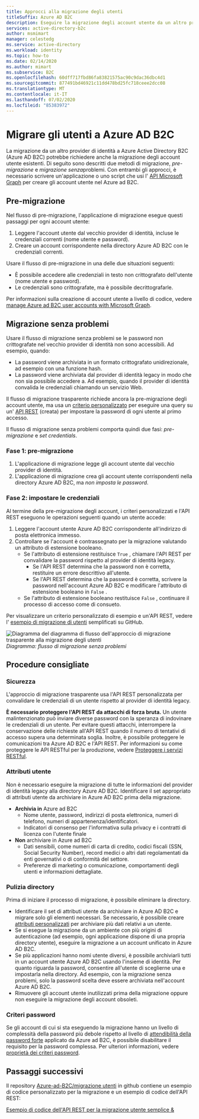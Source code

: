 ```yaml
---
title: Approcci alla migrazione degli utenti
titleSuffix: Azure AD B2C
description: Eseguire la migrazione degli account utente da un altro provider di identità a Azure AD B2C usando i metodi di migrazione pre-migrazione o senza problemi.
services: active-directory-b2c
author: msmimart
manager: celestedg
ms.service: active-directory
ms.workload: identity
ms.topic: how-to
ms.date: 02/14/2020
ms.author: mimart
ms.subservice: B2C
ms.openlocfilehash: 60dff717fbd86fa83821575ac90c9dac36dbc4d1
ms.sourcegitcommit: 877491bd46921c11dd478bd25fc718ceee2dcc08
ms.translationtype: MT
ms.contentlocale: it-IT
ms.lasthandoff: 07/02/2020
ms.locfileid: "85383972"
---
```

# <a name="migrate-users-to-azure-ad-b2c"></a>Migrare gli utenti a Azure AD B2C

La migrazione da un altro provider di identità a Azure Active Directory B2C (Azure AD B2C) potrebbe richiedere anche la migrazione degli account utente esistenti. Di seguito sono descritti due metodi di migrazione, *pre-migrazione* e *migrazione senza*problemi. Con entrambi gli approcci, è necessario scrivere un'applicazione o uno script che usi l' [API Microsoft Graph](manage-user-accounts-graph-api.md) per creare gli account utente nel Azure ad B2C.

## <a name="pre-migration"></a>Pre-migrazione

Nel flusso di pre-migrazione, l'applicazione di migrazione esegue questi passaggi per ogni account utente:

1. Leggere l'account utente dal vecchio provider di identità, incluse le credenziali correnti (nome utente e password).
1. Creare un account corrispondente nella directory Azure AD B2C con le credenziali correnti.

Usare il flusso di pre-migrazione in una delle due situazioni seguenti:

- È possibile accedere alle credenziali in testo non crittografato dell'utente (nome utente e password).
- Le credenziali sono crittografate, ma è possibile decrittografarle.

Per informazioni sulla creazione di account utente a livello di codice, vedere [manage Azure ad B2C user accounts with Microsoft Graph](manage-user-accounts-graph-api.md).

## <a name="seamless-migration"></a>Migrazione senza problemi

Usare il flusso di migrazione senza problemi se le password non crittografate nel vecchio provider di identità non sono accessibili. Ad esempio, quando:

- La password viene archiviata in un formato crittografato unidirezionale, ad esempio con una funzione hash.
- La password viene archiviata dal provider di identità legacy in modo che non sia possibile accedere a. Ad esempio, quando il provider di identità convalida le credenziali chiamando un servizio Web.

Il flusso di migrazione trasparente richiede ancora la pre-migrazione degli account utente, ma usa un [criterio personalizzato](custom-policy-get-started.md) per eseguire una query su un' [API REST](custom-policy-rest-api-intro.md) (creata) per impostare la password di ogni utente al primo accesso.

Il flusso di migrazione senza problemi comporta quindi due fasi: *pre-migrazione* e *set credentials*.

### <a name="phase-1-pre-migration"></a>Fase 1: pre-migrazione

1. L'applicazione di migrazione legge gli account utente dal vecchio provider di identità.
1. L'applicazione di migrazione crea gli account utente corrispondenti nella directory Azure AD B2C, ma *non imposta le password*.

### <a name="phase-2-set-credentials"></a>Fase 2: impostare le credenziali

Al termine della pre-migrazione degli account, i criteri personalizzati e l'API REST eseguono le operazioni seguenti quando un utente accede:

1. Leggere l'account utente Azure AD B2C corrispondente all'indirizzo di posta elettronica immesso.
1. Controllare se l'account è contrassegnato per la migrazione valutando un attributo di estensione booleano.
    - Se l'attributo di estensione restituisce `True` , chiamare l'API REST per convalidare la password rispetto al provider di identità legacy.
      - Se l'API REST determina che la password non è corretta, restituire un errore descrittivo all'utente.
      - Se l'API REST determina che la password è corretta, scrivere la password nell'account Azure AD B2C e modificare l'attributo di estensione booleano in `False` .
    - Se l'attributo di estensione booleano restituisce `False` , continuare il processo di accesso come di consueto.

Per visualizzare un criterio personalizzato di esempio e un'API REST, vedere l' [esempio di migrazione di utenti](https://aka.ms/b2c-account-seamless-migration) semplificati su GitHub.

![Diagramma del diagramma di flusso dell'approccio di migrazione trasparente alla migrazione degli utenti](./media/user-migration/diagram-01-seamless-migration.png)<br />*Diagramma: flusso di migrazione senza problemi*

## <a name="best-practices"></a>Procedure consigliate

### <a name="security"></a>Sicurezza

L'approccio di migrazione trasparente usa l'API REST personalizzata per convalidare le credenziali di un utente rispetto al provider di identità legacy.

**È necessario proteggere l'API REST da attacchi di forza bruta.** Un utente malintenzionato può inviare diverse password con la speranza di indovinare le credenziali di un utente. Per evitare questi attacchi, interrompere la conservazione delle richieste all'API REST quando il numero di tentativi di accesso supera una determinata soglia. Inoltre, è possibile proteggere le comunicazioni tra Azure AD B2C e l'API REST. Per informazioni su come proteggere le API RESTful per la produzione, vedere [Proteggere i servizi RESTful](secure-rest-api.md).

### <a name="user-attributes"></a>Attributi utente

Non è necessario eseguire la migrazione di tutte le informazioni del provider di identità legacy alla directory Azure AD B2C. Identificare il set appropriato di attributi utente da archiviare in Azure AD B2C prima della migrazione.

- **Archivia in** Azure ad B2C
  - Nome utente, password, indirizzi di posta elettronica, numeri di telefono, numeri di appartenenza/identificatori.
  - Indicatori di consenso per l'informativa sulla privacy e i contratti di licenza con l'utente finale
- **Non** archiviare in Azure ad B2C
  - Dati sensibili, come numeri di carta di credito, codici fiscali (SSN, Social Security Number), record medici o altri dati regolamentati da enti governativi o di conformità del settore.
  - Preferenze di marketing o comunicazione, comportamenti degli utenti e informazioni dettagliate.

### <a name="directory-clean-up"></a>Pulizia directory

Prima di iniziare il processo di migrazione, è possibile eliminare la directory.

- Identificare il set di attributi utente da archiviare in Azure AD B2C e migrare solo gli elementi necessari. Se necessario, è possibile creare [attributi personalizzati](custom-policy-custom-attributes.md) per archiviare più dati relativi a un utente.
- Se si esegue la migrazione da un ambiente con più origini di autenticazione (ad esempio, ogni applicazione dispone di una propria directory utente), eseguire la migrazione a un account unificato in Azure AD B2C.
- Se più applicazioni hanno nomi utente diversi, è possibile archiviarli tutti in un account utente Azure AD B2C usando l'insieme di identità. Per quanto riguarda la password, consentire all'utente di sceglierne una e impostarla nella directory. Ad esempio, con la migrazione senza problemi, solo la password scelta deve essere archiviata nell'account Azure AD B2C.
- Rimuovere gli account utente inutilizzati prima della migrazione oppure non eseguire la migrazione degli account obsoleti.

### <a name="password-policy"></a>Criteri password

Se gli account di cui si sta eseguendo la migrazione hanno un livello di complessità della password più debole rispetto al livello di [attendibilità della password forte](../active-directory/authentication/concept-sspr-policy.md) applicato da Azure ad B2C, è possibile disabilitare il requisito per la password complessa. Per ulteriori informazioni, vedere [proprietà dei criteri password](manage-user-accounts-graph-api.md#password-policy-property).

## <a name="next-steps"></a>Passaggi successivi

Il repository [Azure-ad-B2C/migrazione utenti](https://github.com/azure-ad-b2c/user-migration) in github contiene un esempio di codice personalizzato per la migrazione e un esempio di codice dell'API REST:

[Esempio di codice dell'API REST per la migrazione utente semplice &](https://aka.ms/b2c-account-seamless-migration)
